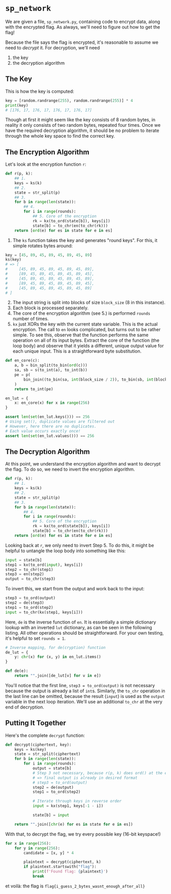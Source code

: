 # `sp_network`

We are given a file, `sp_network.py`, containing code to encrypt data, along with the encrypted flag. As always, we'll need to figure out how to get the flag!

Because the file says the flag is encrypted, it's reasonable to assume we need to *decrypt* it.
For decryption, we'll need
1. the key
2. the decryption algorithm

## The Key

This is how the key is computed:

```python
key = [random.randrange(255), random.randrange(255)] * 4
print(key)
# [176, 17, 176, 17, 176, 17, 176, 17]
```

Though at first it might seem like the key consists of 8 random bytes, in reality it only consists of two random bytes, repeated four times. Once we have the required decryption algorithm, it should be no problem to iterate through the whole key space to find the correct key.

## The Encryption Algorithm

Let's look at the encryption function `r`:

```python
def r(p, k):
    ## 1.
    keys = ks(k)
    ## 2.
    state = str_split(p)
    ## 3.
    for b in range(len(state)):
        ## 4.
        for i in range(rounds):
            ## 5. Core of the encryption
            rk = kx(to_ord(state[b]), keys[i])
            state[b] = to_chr(en(to_chr(rk)))
    return [ord(e) for es in state for e in es]
```

1. The `ks` function takes the key and generates "round keys". For this, it simple rotates bytes around:

```python
key = [45, 89, 45, 89, 45, 89, 45, 89]
ks(key)
# => [
#     [45, 89, 45, 89, 45, 89, 45, 89],
#     [89, 45, 89, 45, 89, 45, 89, 45],
#     [45, 89, 45, 89, 45, 89, 45, 89],
#     [89, 45, 89, 45, 89, 45, 89, 45],
#     [45, 89, 45, 89, 45, 89, 45, 89]
# ]
```

2. The input string is split into blocks of size `block_size` (8 in this instance).
3. Each block is processed separately.
4. The core of the encryption algorithm (see 5.) is performed `rounds` number of times.
5. `kx` just XORs the key with the current state variable. This is the actual encryption. The call to `en` looks complicated, but turns out to be rather simple. To see this, observe that the function performs the same operation on all of its input bytes. Extract the core of the function (the loop body) and observe that it yields a different, unique output value for each unique input. This is a straightforward byte substitution.

```python
def en_core(c):
    a, b = bin_split(to_bin(ord(c)))
    sa, sb = s(to_int(a), to_int(b))
    pe = p(
        bin_join((to_bin(sa, int(block_size / 2)), to_bin(sb, int(block_size / 2))))
    )
    return to_int(pe)

en_lut = {
    x: en_core(x) for x in range(256)
}

assert len(set(en_lut.keys())) == 256
# Using set(), duplicate values are filtered out
# However, here there are no duplicates.
# Each value occurs exactly once!
assert len(set(en_lut.values())) == 256
```

## The Decryption Algorithm

At this point, we understand the encryption algorithm and want to decrypt the flag. To do so, we need to invert the encryption algorithm.

```python
def r(p, k):
    ## 1.
    keys = ks(k)
    ## 2.
    state = str_split(p)
    ## 3.
    for b in range(len(state)):
        ## 4.
        for i in range(rounds):
            ## 5. Core of the encryption
            rk = kx(to_ord(state[b]), keys[i])
            state[b] = to_chr(en(to_chr(rk)))
    return [ord(e) for es in state for e in es]
```

Looking back at `r`, we only need to invert Step 5. To do this, it might be helpful to untangle the loop body into something like this:

```python
input = state[b]
step1 = kx(to_ord(input), keys[i])
step2 = to_chr(step1)
step3 = en(step2)
output = to_chr(step3)
```

To invert this, we start from the output and work back to the input:

```python
step3 = to_ord(output)
step2 = de(step3)
step1 = to_ord(step2)
input = to_chr(kx(step1, keys[i]))
```

Here, `de` is the inverse function of `en`. It is essentially a simple dictionary lookup with an inverted `lut` dictionary, as can be seen in the following listing. All other operations should be straightforward. For your own testing, it's helpful to set `rounds = 1`. 

```python
# Inverse mapping, for de(cryption) function
de_lut = {
    y: chr(x) for (x, y) in en_lut.items()
}

def de(e):
    return "".join([de_lut[v] for v in e])
```

You'll notice that the first line, `step3 = to_ord(output)` is not necessary because the output is already a list of `int`s. Similarly, the `to_chr` operation in the last line can be omitted, because the result (`input`) is used as the `output` variable in the next loop iteration. We'll use an additional `to_chr` at the very end of decryption.

## Putting It Together

Here's the complete `decrypt` function:

```python
def decrypt(ciphertext, key):
    keys = ks(key)
    state = str_split(ciphertext)
    for b in range(len(state)):
        for i in range(rounds):
            output = state[b]
            # Step 3 not necessary, because r(p, k) does ord() at the end
            # => final output is already in desired format
            # step3 = to_ord(output)
            step2 = de(output)
            step1 = to_ord(step2)

            # Iterate through keys in reverse order
            input = kx(step1, keys[-1 - i])

            state[b] = input

    return "".join([chr(e) for es in state for e in es])
```

With that, to decrypt the flag, we try every possible key (16-bit keyspace!)

```python
for x in range(256):
    for y in range(256):
        candidate = [x, y] * 4

        plaintext = decrypt(ciphertext, k)
        if plaintext.startswith("flag"):
            print(f'Found flag: {plaintext}')
            break
```

et voilà: the flag is `flag{i_guess_2_bytes_wasnt_enough_after_all}`
